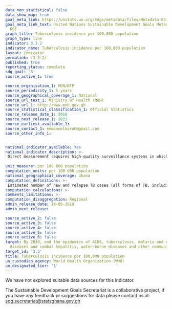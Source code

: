 ```yaml
---
data_non_statistical: false
data_show_map: true
goal_meta_link: https://unstats.un.org/sdgs/metadata/files/Metadata-03-03-02.pdf
goal_meta_link_text: United Nations Sustainable Development Goals Metadata (PDF 61
  KB)
graph_title: Tuberculosis incidence per 100,000 population
graph_type: line
indicator: 3.3.2
indicator_name: Tuberculosis incidence per 100,000 population
layout: indicator
permalink: /3-3-2/
published: true
reporting_status: complete
sdg_goal: '3'
source_active_1: true

source_organisation_1: MON/NTP
source_periodicity_1: 5 years 
source_geographical_coverage_1: National
source_url_text_1: Ministry Of Health (MOH)
source_url_1: http://www.moh.gov.gh
source_statistical_classification_1: Official Statistics
source_release_date_1: 2018
source_next_release_1: 2023
source_earliest_available_1:
source_contact_1: emmanuelkarah@gmail.com
source_other_info_1:


national_indicator_available: Yes
national_indicator_description: >-
 Direct measurement requires high-quality surveillance systems in which underreporting is negligible, and strong health systems so that under-diagnosis is also negligible; otherwise indirect estimates are based on notification data and estimates of levels of underreporting and under-diagnosis.
 
unit_measure: per 100 000 population
computation_units: per 100 000 population
national_geographical_coverage: Ghana
computation_definitions: >-
 Estimated number of new and relapse TB cases (all forms of TB, including cases in people living with HIV) arising in a given year, expressed as a rate per 100 000 population.
computation_calculations: >-
comments_limitations: >-
computation_disaggregation: Regional
admin_release_date:	18-05-2019
admin_next_release:

source_active_2: false
source_active_3: false
source_active_4: false
source_active_5: false
source_active_6: false
target: By 2030, end the epidemics of AIDS, tuberculosis, malaria and neglected tropical
  diseases and combat hepatitis, water-borne diseases and other communicable diseases
target_id: '3.3'
title: Tuberculosis incidence per 100,000 population
un_custodian_agency: World Health Organization (WHO)
un_designated_tier: '1'
---
```

We have not explored suitable data sources for this indicator.

The Sustainable Development Goals Secretariat is a collaborative project, if you have any feedback or suggestions for data please contact us at: sdg.secretariat@statsghana.gov.gh
